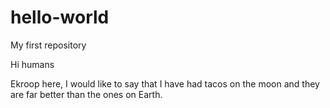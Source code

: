 # hello-world
My first repository

Hi humans

Ekroop here, I would like to say that I have had tacos on the moon and they are far better than the ones on Earth. 
